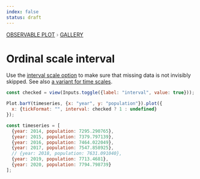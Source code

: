 ```yaml
---
index: false
status: draft
---
```


<div style="color: grey; font: 13px/25.5px var(--sans-serif); text-transform: uppercase;"><h1 style="display: none;">Plot: Ordinal scale interval</h1><a href="/plot">Observable Plot</a> › <a href="/@observablehq/plot-gallery">Gallery</a></div>

# Ordinal scale interval

Use the [interval scale option](https://observablehq.com/plot/features/scales#interval) to make sure that missing data is not invisibly skipped. See also [a variant for time scales](https://observablehq.com/@observablehq/plot-ordinal-bar-chart).

```js
const checked = view(Inputs.toggle({label: "interval", value: true}));
```

```js echo
Plot.barY(timeseries, {x: "year", y: "population"}).plot({
  x: {tickFormat: "", interval: checked ? 1 : undefined}
});
```

```js echo
const timeseries = [
  {year: 2014, population: 7295.290765},
  {year: 2015, population: 7379.797139},
  {year: 2016, population: 7464.022049},
  {year: 2017, population: 7547.858925},
  // {year: 2018, population: 7631.091040},
  {year: 2019, population: 7713.4681},
  {year: 2020, population: 7794.798739}
];
```
